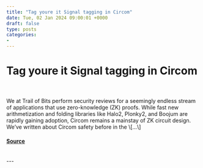 ```yaml
---
title: "Tag youre it Signal tagging in Circom"
date: Tue, 02 Jan 2024 09:00:01 +0000
draft: false
type: posts
categories: 
- 
---
```

# Tag youre it Signal tagging in Circom

<br/>

<br/>
We at Trail of Bits perform security reviews for a seemingly endless stream of applications that use zero-knowledge (ZK) proofs. While fast new arithmetization and folding libraries like Halo2, Plonky2, and Boojum are rapidly gaining adoption, Circom remains a mainstay of ZK circuit design. We’ve written about Circom safety before in the \[…\]

#### [Source](https://blog.trailofbits.com/2024/01/02/tag-youre-it-signal-tagging-in-circom/)

<br/>
---
